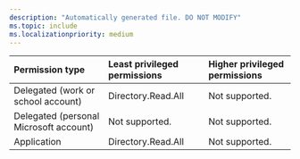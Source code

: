```yaml
---
description: "Automatically generated file. DO NOT MODIFY"
ms.topic: include
ms.localizationpriority: medium
---
```


|Permission type|Least privileged permissions|Higher privileged permissions|
|:---|:---|:---|
|Delegated (work or school account)|Directory.Read.All|Not supported.|
|Delegated (personal Microsoft account)|Not supported.|Not supported.|
|Application|Directory.Read.All|Not supported.|

